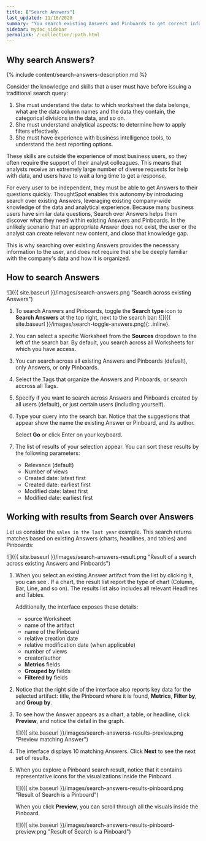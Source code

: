 ```yaml
---
title: ["Search Answers"]
last_updated: 11/16/2020
summary: "You search existing Answers and Pinboards to get correct information."
sidebar: mydoc_sidebar
permalink: /:collection/:path.html
---
```

## Why search Answers?

{% include content/search-answers-description.md %}

Consider the knowledge and skills that a user must have before issuing a traditional search query:

1. She must understand the data: to which worksheet the data belongs, what are the data column names and the data they contain, the categorical divisions in the data, and so on.
2. She must understand analytical aspects: to determine how to apply filters effectively.
3. She must have experience with business intelligence tools, to understand the best reporting options.

These skills are outside the experience of most business users, so  they often require the support of their analyst colleagues. This means that analysts receive an extremely large number of diverse requests for help with data, and users have to wait a long time to get a response.

For every user to be independent, they must be able to get Answers to their questions quickly. ThoughtSpot enables this autonomy by introducing search over existing Answers, leveraging existing company-wide knowledge of the data and analytical experience. Because many business users have similar data questions, Search over Answers helps them discover what they need within existing Answers and Pinboards. In the unlikely scenario that an appropriate Answer does not exist, the user or the analyst can create relevant new content, and close that knowledge gap.

This is why searching over existing Answers provides the necessary information to the user, and does not require that she be deeply familiar with the company's data and how it is organized.

## How to search Answers

![]({{ site.baseurl }}/images/search-answers.png "Search across existing Answers")

1. To search Answers and Pinboards, toggle the **Search type** icon to **Search Answers** at the top right, next to the search bar: ![]({{ site.baseurl }}/images/search-toggle-answers.png){: .inline}.

2. You can select a specific Worksheet from the **Sources** dropdown to the left of the search bar. By default, you search across all Worksheets for which you have access.

3. You can search across all existing Answers and Pinboards (defualt), only Answers, or only Pinboards.

4. Select the Tags that organize the Answers and Pinboards, or search accross all Tags.

5. Specify if you want to search across Answers and Pinboards created by all users (default), or just certain users (including yourself).

6. Type your query into the search bar. Notice that the suggestions that appear show the name the existing Answer or Pinboard, and its author.

   Select **Go** or click Enter on your keyboard.

7. The list of results of your selection appear. You can sort these results by the following parameters:
    - Relevance (default)
    - Number of views
    - Created date: latest first
    - Created date: earliest first
    - Modified date: latest first
    - Modified date: earliest first    

## Working with results from Search over Answers

Let us consider the `sales in the last year` example. This search returns matches based on existing Answers (charts, headlines, and tables) and Pinboards:

![]({{ site.baseurl }}/images/search-answers-result.png "Result of a search across existing Answers and Pinboards")

1. When you select an existing Answer artifact from the list by clicking it, you can see . If a chart, the result list report the type of chart (Column, Bar, Line, and so on). The results list also includes all relevant Headlines and Tables.

   Additionally, the interface exposes these details:

   - source Worksheet
   - name of the artifact
   - name of the Pinboard
   - relative creation date
   - relative modification date (when applicable)
   - number of views
   - creator/author
   - **Metrics** fields
   - **Grouped by** fields
   - **Filtered by** fields

2. Notice that the right side of the interface also reports key data for the selected artifact: title, the Pinboard where it is found,  **Metrics**, **Filter by**, and **Group by**.

3. To see how the Answer appears as a chart, a table, or headline, click **Preview**, and notice the detail in the graph.

   ![]({{ site.baseurl }}/images/search-answerss-results-preview.png "Preview matching Answer")

4. The interface displays 10 matching Answers. Click **Next** to see the next set of results.   

5. When you explore a Pinboard search result, notice that it contains representative icons for the visualizations inside the Pinboard.

   ![]({{ site.baseurl }}/images/search-answers-results-pinboard.png "Result of Search is a Pinboard")

   When you click **Preview**, you can scroll through all the visuals inside the Pinboard.

   ![]({{ site.baseurl }}/images/search-answers-results-pinboard-preview.png "Result of Search is a Pinboard")
